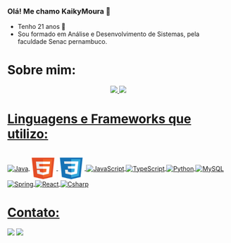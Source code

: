 ### Olá! Me chamo KaikyMoura 👋

- Tenho 21 anos 🙂
- Sou formado em Análise e Desenvolvimento de Sistemas, pela faculdade Senac pernambuco.


# Sobre mim:


<div align="center">
  <a href="https://github.com/KaikyMoura">
  <img height="180em" src="https://github-readme-stats.vercel.app/api?username=KaikyMoura&show_icons=true&theme=dracula&include_all_commits=true&count_private=true"/>
  <img height="180em" src="https://github-readme-stats.vercel.app/api/top-langs/?username=KaikyMoura&layout=compact&langs_count=7&theme=dracula"/>
</div>



# Linguagens e Frameworks que utilizo:

<div dir="auto">
  <br>
    <img align="center" alt="Java" height="50" width="60" src="https://cdn.jsdelivr.net/gh/devicons/devicon/icons/java/java-plain.svg" style="max-width: 100%;">
     <img align="center" alt="HTML" height="50" width="60" src="https://raw.githubusercontent.com/devicons/devicon/master/icons/html5/html5-original.svg" style="max-width: 100%;">
    <img align="center" alt="CSS" height="50" width="60" src="https://raw.githubusercontent.com/devicons/devicon/master/icons/css3/css3-original.svg" style="max-width: 100%;">
    <img align="center" alt="JavaScript" height="50" width="60" src="https://cdn.jsdelivr.net/gh/devicons/devicon/icons/javascript/javascript-original.svg" style="max-width: 100%;">
    <img align="center" alt="TypeScript" height="50" width="60" src="https://cdn.jsdelivr.net/gh/devicons/devicon/icons/typescript/typescript-original.svg" style="max-width: 100%;">   
    <img align="center" alt="Python" height="50" width="60" src="https://cdn.jsdelivr.net/gh/devicons/devicon/icons/python/python-original.svg" style="max-width: 100%;">
    <img align="center" alt="MySQL" height="50" width="60" src="https://cdn.jsdelivr.net/gh/devicons/devicon/icons/mysql/mysql-original.svg" style="max-width: 100%;">
    <img align="center" alt="Spring" height="50" width="60" src="https://cdn.jsdelivr.net/gh/devicons/devicon/icons/spring/spring-original.svg" style="max-width: 100%;">
    <img align="center" alt="React" height="50" width="60" src="https://cdn.jsdelivr.net/gh/devicons/devicon/icons/react/react-original.svg" style="max-width: 100%;">
    <img align="center" alt="Csharp" height="50" width="60"height="50" width="60" src="https://cdn.jsdelivr.net/gh/devicons/devicon/icons/csharp/csharp-original.svg" style="max-width:
    100%;">
         
</div>


# Contato:
<div>
<a href = "mailto:kaikymoura972@gmail.com"><img src="https://img.shields.io/badge/-Gmail-%23333?style=for-the-badge&logo=gmail&logoColor=red" target="_blank"></a>
<a href="https://www.linkedin.com/in/kaiky-de-moura-tupinamba" target="_blank"><img src="https://img.shields.io/badge/-LinkedIn-%230077B5?style=for-the-badge&logo=linkedin&logoColor=white" target="_blank"></a>


</div>
